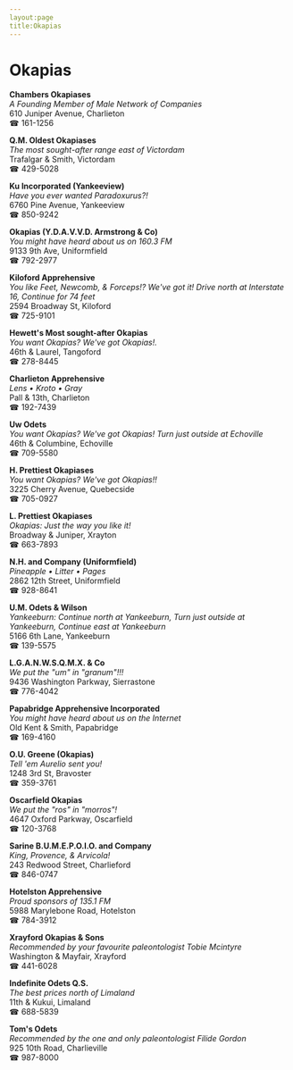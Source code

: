 ```yaml
---
layout:page
title:Okapias
---
```

# Okapias

**Chambers Okapiases**  
_A Founding Member of Male Network of Companies_  
610 Juniper Avenue, Charlieton  
☎ 161-1256



**Q.M. Oldest Okapiases**  
_The most sought-after range east of Victordam_  
Trafalgar & Smith, Victordam  
☎ 429-5028



**Ku Incorporated (Yankeeview)**  
_Have you ever wanted Paradoxurus?!_  
6760 Pine Avenue, Yankeeview  
☎ 850-9242



**Okapias (Y.D.A.V.V.D. Armstrong & Co)**  
_You might have heard about us on 160.3 FM_  
9133 9th Ave, Uniformfield  
☎ 792-2977



**Kiloford Apprehensive**  
_You like Feet, Newcomb, & Forceps!? We've got it! 
Drive north at Interstate 16, Continue for 74 feet_  
2594 Broadway St, Kiloford  
☎ 725-9101



**Hewett's Most sought-after Okapias**  
_You want Okapias? We've got Okapias!._  
46th & Laurel, Tangoford  
☎ 278-8445



**Charlieton Apprehensive**  
_Lens • Kroto • Gray_  
Pall & 13th, Charlieton  
☎ 192-7439



**Uw Odets**  
_You want Okapias? We've got Okapias! 
Turn just outside at Echoville_  
46th & Columbine, Echoville  
☎ 709-5580



**H. Prettiest Okapiases**  
_You want Okapias? We've got Okapias!!_  
3225 Cherry Avenue, Quebecside  
☎ 705-0927



**L. Prettiest Okapiases**  
_Okapias: Just the way you like it!_  
Broadway & Juniper, Xrayton  
☎ 663-7893



**N.H. and Company (Uniformfield)**  
_Pineapple • Litter • Pages_  
2862 12th Street, Uniformfield  
☎ 928-8641



**U.M. Odets & Wilson**  
_Yankeeburn: Continue north at Yankeeburn, Turn just outside at Yankeeburn, Continue east at Yankeeburn_  
5166 6th Lane, Yankeeburn  
☎ 139-5575



**L.G.A.N.W.S.Q.M.X. & Co**  
_We put the "um" in "granum"!!!_  
9436 Washington Parkway, Sierrastone  
☎ 776-4042



**Papabridge Apprehensive Incorporated**  
_You might have heard about us on the Internet_  
Old Kent & Smith, Papabridge  
☎ 169-4160



**O.U. Greene (Okapias)**  
_Tell 'em Aurelio sent you!_  
1248 3rd St, Bravoster  
☎ 359-3761



**Oscarfield Okapias**  
_We put the "ros" in "morros"!_  
4647 Oxford Parkway, Oscarfield  
☎ 120-3768



**Sarine B.U.M.E.P.O.I.O. and Company**  
_King, Provence, & Arvicola!_  
243 Redwood Street, Charlieford  
☎ 846-0747



**Hotelston Apprehensive**  
_Proud sponsors of 135.1 FM_  
5988 Marylebone Road, Hotelston  
☎ 784-3912



**Xrayford Okapias & Sons**  
_Recommended by your favourite paleontologist Tobie Mcintyre_  
Washington & Mayfair, Xrayford  
☎ 441-6028



**Indefinite Odets Q.S.**  
_The best prices north of Limaland_  
11th & Kukui, Limaland  
☎ 688-5839



**Tom's Odets**  
_Recommended by the one and only paleontologist Filide Gordon_  
925 10th Road, Charlieville  
☎ 987-8000



